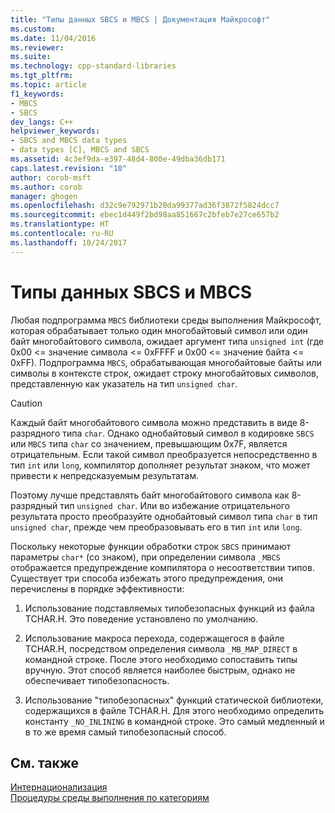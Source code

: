 ```yaml
---
title: "Типы данных SBCS и MBCS | Документация Майкрософт"
ms.custom: 
ms.date: 11/04/2016
ms.reviewer: 
ms.suite: 
ms.technology: cpp-standard-libraries
ms.tgt_pltfrm: 
ms.topic: article
f1_keywords:
- MBCS
- SBCS
dev_langs: C++
helpviewer_keywords:
- SBCS and MBCS data types
- data types [C], MBCS and SBCS
ms.assetid: 4c3ef9da-e397-48d4-800e-49dba36db171
caps.latest.revision: "10"
author: corob-msft
ms.author: corob
manager: ghogen
ms.openlocfilehash: d32c9e792971b20da99377ad36f3872f5824dcc7
ms.sourcegitcommit: ebec1d449f2bd98aa851667c2bfeb7e27ce657b2
ms.translationtype: HT
ms.contentlocale: ru-RU
ms.lasthandoff: 10/24/2017
---
```

# <a name="sbcs-and-mbcs-data-types"></a>Типы данных SBCS и MBCS
Любая подпрограмма `MBCS` библиотеки среды выполнения Майкрософт, которая обрабатывает только один многобайтовый символ или один байт многобайтового символа, ожидает аргумент типа `unsigned int` (где 0x00 <= значение символа <= 0xFFFF и 0x00 <= значение байта <= 0xFF). Подпрограмма `MBCS`, обрабатывающая многобайтовые байты или символы в контексте строк, ожидает строку многобайтовых символов, представленную как указатель на тип `unsigned char`.  
  
> [!CAUTION]
>  Каждый байт многобайтового символа можно представить в виде 8-разрядного типа `char`. Однако однобайтовый символ в кодировке `SBCS` или `MBCS` типа `char` со значением, превышающим 0x7F, является отрицательным. Если такой символ преобразуется непосредственно в тип `int` или `long`, компилятор дополняет результат знаком, что может привести к непредсказуемым результатам.  
  
 Поэтому лучше представлять байт многобайтового символа как 8-разрядный тип `unsigned char`. Или во избежание отрицательного результата просто преобразуйте однобайтовый символ типа `char` в тип `unsigned char`, прежде чем преобразовывать его в тип `int` или `long`.  
  
 Поскольку некоторые функции обработки строк `SBCS` принимают параметры `char*` (со знаком), при определении символа `_MBCS` отображается предупреждение компилятора о несоответствии типов. Существует три способа избежать этого предупреждения, они перечислены в порядке эффективности:  
  
1.  Использование подставляемых типобезопасных функций из файла TCHAR.H. Это поведение установлено по умолчанию.  
  
2.  Использование макроса перехода, содержащегося в файле TCHAR.H, посредством определения символа `_MB_MAP_DIRECT` в командной строке. После этого необходимо сопоставить типы вручную. Этот способ является наиболее быстрым, однако не обеспечивает типобезопасность.  
  
3.  Использование "типобезопасных" функций статической библиотеки, содержащихся в файле TCHAR.H. Для этого необходимо определить константу `_NO_INLINING` в командной строке. Это самый медленный и в то же время самый типобезопасный способ.  
  
## <a name="see-also"></a>См. также  
 [Интернационализация](../c-runtime-library/internationalization.md)   
 [Процедуры среды выполнения по категориям](../c-runtime-library/run-time-routines-by-category.md)